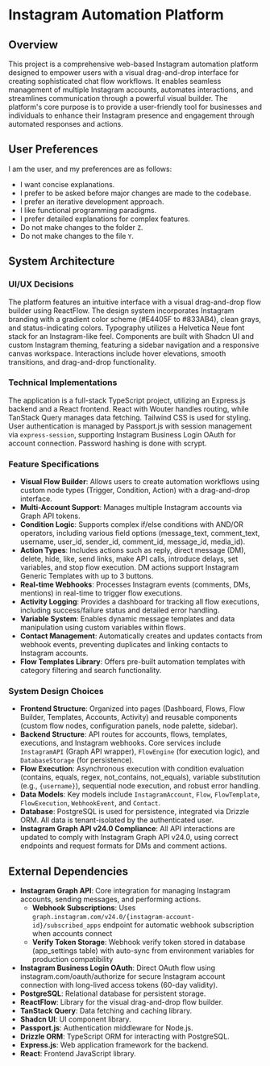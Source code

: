 # Instagram Automation Platform

## Overview
This project is a comprehensive web-based Instagram automation platform designed to empower users with a visual drag-and-drop interface for creating sophisticated chat flow workflows. It enables seamless management of multiple Instagram accounts, automates interactions, and streamlines communication through a powerful visual builder. The platform's core purpose is to provide a user-friendly tool for businesses and individuals to enhance their Instagram presence and engagement through automated responses and actions.

## User Preferences
I am the user, and my preferences are as follows:
- I want concise explanations.
- I prefer to be asked before major changes are made to the codebase.
- I prefer an iterative development approach.
- I like functional programming paradigms.
- I prefer detailed explanations for complex features.
- Do not make changes to the folder `Z`.
- Do not make changes to the file `Y`.

## System Architecture

### UI/UX Decisions
The platform features an intuitive interface with a visual drag-and-drop flow builder using ReactFlow. The design system incorporates Instagram branding with a gradient color scheme (#E4405F to #833AB4), clean grays, and status-indicating colors. Typography utilizes a Helvetica Neue font stack for an Instagram-like feel. Components are built with Shadcn UI and custom Instagram theming, featuring a sidebar navigation and a responsive canvas workspace. Interactions include hover elevations, smooth transitions, and drag-and-drop functionality.

### Technical Implementations
The application is a full-stack TypeScript project, utilizing an Express.js backend and a React frontend. React with Wouter handles routing, while TanStack Query manages data fetching. Tailwind CSS is used for styling. User authentication is managed by Passport.js with session management via `express-session`, supporting Instagram Business Login OAuth for account connection. Password hashing is done with scrypt.

### Feature Specifications
- **Visual Flow Builder**: Allows users to create automation workflows using custom node types (Trigger, Condition, Action) with a drag-and-drop interface.
- **Multi-Account Support**: Manages multiple Instagram accounts via Graph API tokens.
- **Condition Logic**: Supports complex if/else conditions with AND/OR operators, including various field options (message_text, comment_text, username, user_id, sender_id, comment_id, message_id, media_id).
- **Action Types**: Includes actions such as reply, direct message (DM), delete, hide, like, send links, make API calls, introduce delays, set variables, and stop flow execution. DM actions support Instagram Generic Templates with up to 3 buttons.
- **Real-time Webhooks**: Processes Instagram events (comments, DMs, mentions) in real-time to trigger flow executions.
- **Activity Logging**: Provides a dashboard for tracking all flow executions, including success/failure status and detailed error handling.
- **Variable System**: Enables dynamic message templates and data manipulation using custom variables within flows.
- **Contact Management**: Automatically creates and updates contacts from webhook events, preventing duplicates and linking contacts to Instagram accounts.
- **Flow Templates Library**: Offers pre-built automation templates with category filtering and search functionality.

### System Design Choices
- **Frontend Structure**: Organized into pages (Dashboard, Flows, Flow Builder, Templates, Accounts, Activity) and reusable components (custom flow nodes, configuration panels, node palette, sidebar).
- **Backend Structure**: API routes for accounts, flows, templates, executions, and Instagram webhooks. Core services include `InstagramAPI` (Graph API wrapper), `FlowEngine` (for execution logic), and `DatabaseStorage` (for persistence).
- **Flow Execution**: Asynchronous execution with condition evaluation (contains, equals, regex, not_contains, not_equals), variable substitution (e.g., `{username}`), sequential node execution, and robust error handling.
- **Data Models**: Key models include `InstagramAccount`, `Flow`, `FlowTemplate`, `FlowExecution`, `WebhookEvent`, and `Contact`.
- **Database**: PostgreSQL is used for persistence, integrated via Drizzle ORM. All data is tenant-isolated by the authenticated user.
- **Instagram Graph API v24.0 Compliance**: All API interactions are updated to comply with Instagram Graph API v24.0, using correct endpoints and request formats for DMs and comment actions.

## External Dependencies
- **Instagram Graph API**: Core integration for managing Instagram accounts, sending messages, and performing actions.
  - **Webhook Subscriptions**: Uses `graph.instagram.com/v24.0/{instagram-account-id}/subscribed_apps` endpoint for automatic webhook subscription when accounts connect
  - **Verify Token Storage**: Webhook verify token stored in database (app_settings table) with auto-sync from environment variables for production compatibility
- **Instagram Business Login OAuth**: Direct OAuth flow using instagram.com/oauth/authorize for secure Instagram account connection with long-lived access tokens (60-day validity).
- **PostgreSQL**: Relational database for persistent storage.
- **ReactFlow**: Library for the visual drag-and-drop flow builder.
- **TanStack Query**: Data fetching and caching library.
- **Shadcn UI**: UI component library.
- **Passport.js**: Authentication middleware for Node.js.
- **Drizzle ORM**: TypeScript ORM for interacting with PostgreSQL.
- **Express.js**: Web application framework for the backend.
- **React**: Frontend JavaScript library.